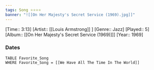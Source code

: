 ```yaml
---
tags: Song ⭐⭐⭐⭐ 
banner: "![[On Her Majesty's Secret Service (1969).jpg]]"
---
```

[Time:: 3:13]
[Artist:: [[Louis Armstrong]] ]
[Genre:: Jazz]
[Played:: 5]
[Album:: [[On Her Majesty's Secret Service (1969)]]]
[Year:: 1969]
### Dates
````dataview
TABLE Favorite_Song
WHERE Favorite_Song = [[We Have All The Time In The World]]
````
